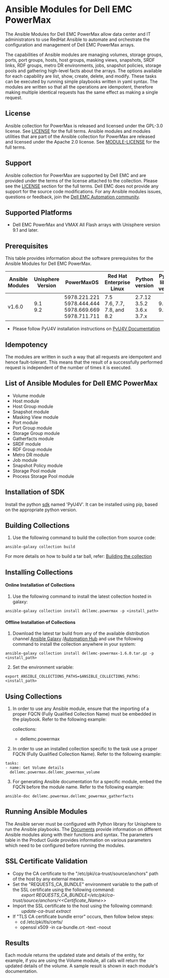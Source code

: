 # Ansible Modules for Dell EMC PowerMax

The Ansible Modules for Dell EMC PowerMax allow data center and IT administrators to use RedHat Ansible to automate and orchestrate the configuration and management of Dell EMC PowerMax arrays.

The capabilities of Ansible modules are managing volumes, storage groups, ports, port groups, hosts, host groups, masking views, snapshots, SRDF links, RDF groups, metro DR environments, jobs, snapshot policies, storage pools and gathering high-level facts about the arrays. The options available for each capability are list, show, create, delete, and modify. These tasks can be executed by running simple playbooks written in yaml syntax. The modules are written so that all the operations are idempotent, therefore making multiple identical requests has the same effect as making a single request.

## License
Ansible collection for PowerMax is released and licensed under the GPL-3.0 license. See [LICENSE](LICENSE) for the full terms. Ansible modules and modules utilities that are part of the Ansible collection for PowerMax are released and licensed under the Apache 2.0 license. See [MODULE-LICENSE](MODULE-LICENSE) for the full terms.

## Support
Ansible collection for PowerMax are supported by Dell EMC and are provided under the terms of the license attached to the collection. Please see the [LICENSE](#license) section for the full terms. Dell EMC does not provide any support for the source code modifications. For any Ansible modules issues, questions or feedback, join the [Dell EMC Automation community](https://www.dell.com/community/Automation/bd-p/Automation).

## Supported Platforms
  * Dell EMC PowerMax and VMAX All Flash arrays with Unisphere version 9.1 and later.

## Prerequisites
This table provides information about the software prerequisites for the Ansible Modules for Dell EMC PowerMax.

| **Ansible Modules** | **Unisphere Version** | **PowerMaxOS** | **Red Hat Enterprise Linux** | **Python version** | **Python library version** | **Ansible** |
|---------------------|-----------------------|----------------|------------------------------|--------------------|----------------------------|-------------|
| v1.6.0 | 9.1 <br> 9.2 | 5978.221.221 <br> 5978.444.444 <br> 5978.669.669 <br> 5978.711.711 |	7.5 <br> 7.6, 7.7, 7.8, and 8.2 | 2.7.12 <br> 3.5.2 <br> 3.6.x <br> 3.7.x | 9.1.x.x <br> 9.2.x.x | 2.9 and 2.10 | 

  * Please follow PyU4V installation instructions on [PyU4V Documentation](https://pyu4v.readthedocs.io/)

## Idempotency
The modules are written in such a way that all requests are idempotent and hence fault-tolerant. This means that the result of a successfully performed request is independent of the number of times it is executed.

## List of Ansible Modules for Dell EMC PowerMax
  * Volume module
  * Host module
  * Host Group module
  * Snapshot module
  * Masking View module
  * Port module
  * Port Group module
  * Storage Group module  
  * Gatherfacts module
  * SRDF module
  * RDF Group module
  * Metro DR module
  * Job module
  * Snapshot Policy module
  * Storage Pool module
  * Process Storage Pool module

## Installation of SDK
Install the python [sdk](https://pypi.org/project/PyU4V/) named 'PyU4V'. It can be installed using pip, based on the appropriate python version.

## Building Collections
  1. Use the following command to build the collection from source code:
    
    ansible-galaxy collection build

   For more details on how to build a tar ball, refer: [Building the collection](https://docs.ansible.com/ansible/latest/dev_guide/developing_collections_distributing.html#building-your-collection-tarball)

## Installing Collections
#### Online Installation of Collections 
  1. Use the following command to install the latest collection hosted in galaxy:

	ansible-galaxy collection install dellemc.powermax -p <install_path>

#### Offline Installation of Collections
  1. Download the latest tar build from any of the available distribution channel [Ansible Galaxy](https://galaxy.ansible.com/dellemc/powermax) /[Automation Hub](https://console.redhat.com/ansible/automation-hub/repo/published/dellemc/powermax) and use the following command to install the collection anywhere in your system:

	ansible-galaxy collection install dellemc-powermax-1.6.0.tar.gz -p <install_path>

  2. Set the environment variable:

	export ANSIBLE_COLLECTIONS_PATHS=$ANSIBLE_COLLECTIONS_PATHS:<install_path>

## Using Collections

 1. In order to use any Ansible module, ensure that the importing of a proper FQCN (Fully Qualified Collection Name) must be embedded in the playbook. Refer to the following example:

	collections:
	- dellemc.powermax

  2. In order to use an installed collection specific to the task use a proper FQCN (Fully Qualified Collection Name). Refer to the following example:

	tasks:
    - name: Get Volume details
	  dellemc.powermax.dellemc_powermax_volume

  3. For generating Ansible documentation for a specific module, embed the FQCN  before the module name. Refer to the following example:

	ansible-doc dellemc.powermax.dellemc_powermax_gatherfacts

## Running Ansible Modules

The Ansible server must be configured with Python library for Unisphere to run the Ansible playbooks. The [Documents]( https://github.com/dell/ansible-powermax/tree/1.6.0/docs ) provide information on different Ansible modules along with their functions and syntax. The parameters table in the Product Guide provides information on various parameters which need to be configured before running the modules.

## SSL Certificate Validation

* Copy the CA certificate to the "/etc/pki/ca-trust/source/anchors" path of the host by any external means.
* Set the "REQUESTS_CA_BUNDLE" environment variable to the path of the SSL certificate using the following command:
<br>&nbsp;&nbsp;&nbsp;&nbsp;&nbsp;&nbsp; *export REQUESTS_CA_BUNDLE=/etc/pki/ca-trust/source/anchors/<<Certificate_Name>>*
* Import the SSL certificate to the host using the following command:
<br>&nbsp;&nbsp;&nbsp;&nbsp;&nbsp;&nbsp; *update-ca-trust extract*
* If "TLS CA certificate bundle error" occurs, then follow below steps:
    * cd /etc/pki/tls/certs/
    * openssl x509 -in ca-bundle.crt -text -noout

## Results
Each module returns the updated state and details of the entity, for example, if you are using the Volume module, all calls will return the updated details of the volume. A sample result is shown in each module's documentation.
